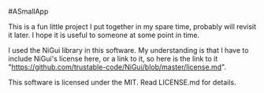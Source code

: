 #ASmallApp

This is a fun little project I put together in my spare time, probably will revisit it later. I hope it is useful to someone at some point in time.

I used the NiGui library in this software. My understanding is that I have to include NiGui's license here, or a link to it, so here is the link to it "https://github.com/trustable-code/NiGui/blob/master/license.md".

This software is licensed under the MIT. Read LICENSE.md for details. 

